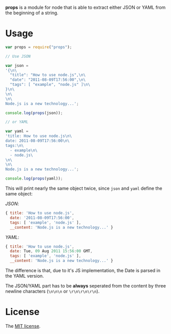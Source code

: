 **props** is a module for node that is able to extract either JSON or YAML from
the beginning of a string.

Usage
=====

```javascript
var props = require("props");

// Use JSON

var json =
'{\n\
  "title": "How to use node.js",\n\
  "date": "2011-08-09T17:56:00",\n\
  "tags": [ "example", "node.js" ]\n\
}\n\
\n\
\n\
Node.js is a new technology...';

console.log(props(json));

// or YAML

var yaml =
'title: How to use node.js\n\
date: 2011-08-09T17:56:00\n\
tags:\n\
  - example\n\
  - node.js\
\n\
\n\
Node.js is a new technology...';

console.log(props(yaml));
```

This will print nearly the same object twice, since `json` and `yaml` define the
same object:

_JSON_:

```javascript
{ title: 'How to use node.js',
  date: '2011-08-09T17:56:00',
  tags: [ 'example', 'node.js' ],
  __content: 'Node.js is a new technology...' }

```

_YAML_:

```javascript
{ title: 'How to use node.js',
  date: Tue, 09 Aug 2011 15:56:00 GMT,
  tags: [ 'example', 'node.js' ],
  __content: 'Node.js is a new technology...' }
```

The difference is that, due to it's JS implementation, the Date is parsed in the
YAML version.

The JSON/YAML part has to be **always** seperated from the content by three
newline characters (`\n\n\n` or `\r\n\r\n\r\n`).


License
=======

The [MIT license](http://vorb.de/license/mit.html).
